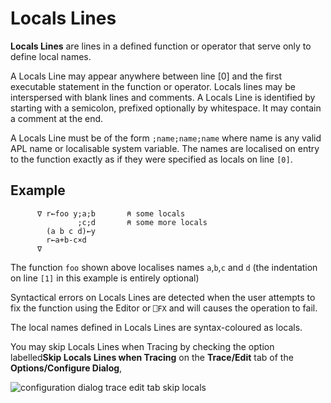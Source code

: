 # Locals Lines

**Locals Lines** are lines in a defined function or operator that serve only to define local names.

A Locals Line may appear anywhere between line [0] and the first executable statement in the function or operator. Locals lines may  be interspersed with blank lines and comments. A Locals Line is identified by starting with a semicolon, prefixed optionally by whitespace. It may contain a comment at the end.

A Locals Line must be of the form `;name;name;name` where name is any valid APL name or  localisable system variable. The names are localised on entry to the function exactly as if they were specified as locals on line `[0]`.

## Example
```apl
      ∇ r←foo y;a;b       ⍝ some locals
               ;c;d       ⍝ some more locals  
        (a b c d)←y
        r←a+b-c×d 
      ∇

```

The function `foo` shown above localises names `a`,`b`,`c` and `d` (the indentation on line `[1]` in this example is entirely optional)

Syntactical errors on Locals Lines are detected when the user attempts to fix the function using the Editor or  `⎕FX` and will causes the operation to fail.

The local names defined in Locals Lines are syntax-coloured as locals.

You may skip Locals Lines when Tracing by checking the option labelled**Skip Locals Lines when Tracing** on the **Trace/Edit** tab of the **Options/Configure Dialog**,

![configuration dialog trace edit tab skip locals](site:img/configuration-dialog-trace-edit-tab-skip-locals.png)
